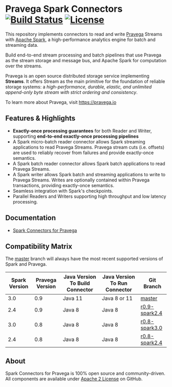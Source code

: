 <!--
Copyright (c) Dell Inc., or its subsidiaries. All Rights Reserved.

Licensed under the Apache License, Version 2.0 (the "License");
you may not use this file except in compliance with the License.
You may obtain a copy of the License at

    http://www.apache.org/licenses/LICENSE-2.0
-->

# Pravega Spark Connectors [![Build Status](https://travis-ci.org/pravega/spark-connectors.svg?branch=master)](https://travis-ci.org/pravega/spark-connectors) [![License](https://img.shields.io/badge/License-Apache%202.0-blue.svg)](https://www.apache.org/licenses/LICENSE-2.0)

This repository implements connectors to read and write [Pravega](http://pravega.io/) Streams with [Apache Spark](http://spark.apache.org/), a high-performance analytics engine for batch and streaming data.

Build end-to-end stream processing and batch pipelines that use Pravega as the stream storage and message bus, and Apache Spark for computation over the streams.

Pravega is an open source distributed storage service implementing **Streams**. It offers Stream as the main primitive for the foundation of reliable storage systems: a *high-performance, durable, elastic, and unlimited append-only byte stream with strict ordering and consistency*.

To learn more about Pravega, visit https://pravega.io

## Features & Highlights

  - **Exactly-once processing guarantees** for both Reader and Writer, supporting **end-to-end exactly-once processing pipelines**
  - A Spark micro-batch reader connector allows Spark streaming applications to read Pravega Streams.
    Pravega stream cuts (i.e. offsets) are used to reliably recover from failures and provide exactly-once semantics.
  - A Spark batch reader connector allows Spark batch applications to read Pravega Streams.
  - A Spark writer allows Spark batch and streaming applications to write to Pravega Streams.
    Writes are optionally contained within Pravega transactions, providing exactly-once semantics.
  - Seamless integration with Spark's checkpoints.
  - Parallel Readers and Writers supporting high throughput and low latency processing.

## Documentation

- [Spark Connectors for Pravega](documentation/src/docs/index.md)

## Compatibility Matrix

The [master](https://github.com/pravega/spark-connectors) branch will always have the most recent supported versions of Spark and Pravega.

| Spark Version | Pravega Version | Java Version To Build Connector | Java Version To Run Connector | Git Branch                                                                        |
|---------------|-----------------|---------------------------------|-------------------------------|-----------------------------------------------------------------------------------|
| 3.0           | 0.9             | Java 11                         | Java 8 or 11                  | [master](https://github.com/pravega/spark-connectors)                             |
| 2.4           | 0.9             | Java 8                          | Java 8                        | [r0.9-spark2.4](https://github.com/pravega/spark-connectors/tree/r0.9-spark2.4)   |
| 3.0           | 0.8             | Java 8                          | Java 8                        | [r0.8-spark3.0](https://github.com/pravega/spark-connectors/tree/r0.8-spark3.0)   |
| 2.4           | 0.8             | Java 8                          | Java 8                        | [r0.8-spark2.4](https://github.com/pravega/spark-connectors/tree/r0.8-spark2.4)   |

## About

Spark Connectors for Pravega is 100% open source and community-driven. All components are available under [Apache 2 License](https://www.apache.org/licenses/LICENSE-2.0.html) on GitHub.

